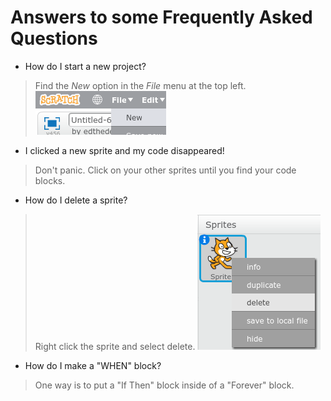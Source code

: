 # Answers to some Frequently Asked Questions
- How do I start a new project?
> Find the *New* option in the *File* menu at the top left. ![NewProject](img/fileNew.png)
- I clicked a new sprite and my code disappeared!
> Don't panic. Click on your other sprites until you find your code blocks. 
- How do I delete a sprite?
> Right click the sprite and select delete. ![Delete a sprite](img/deleteASprite.png)
- How do I make a "WHEN" block?
> One way is to put a "If Then" block inside of a "Forever" block.
